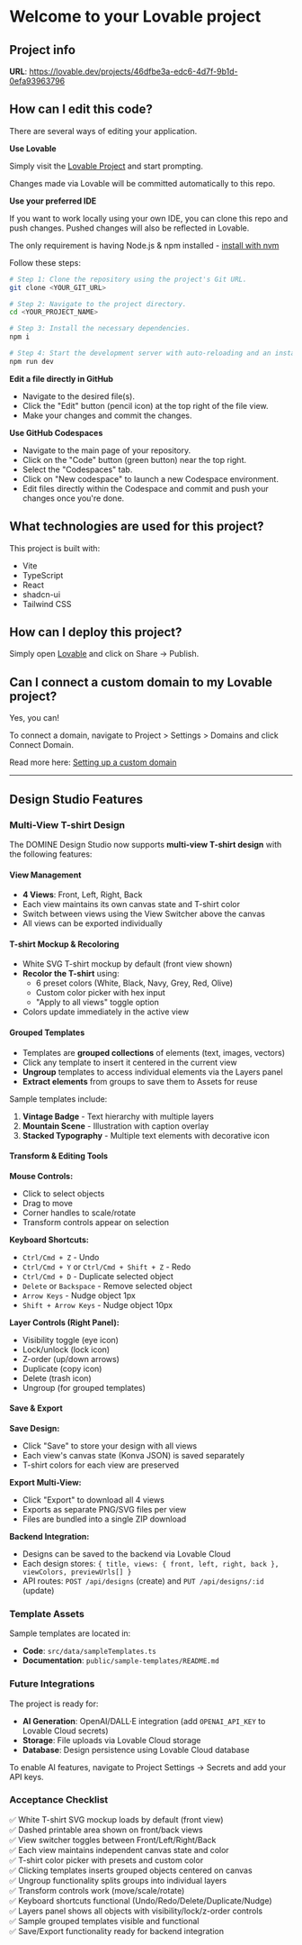 # Welcome to your Lovable project

## Project info

**URL**: https://lovable.dev/projects/46dfbe3a-edc6-4d7f-9b1d-0efa93963796

## How can I edit this code?

There are several ways of editing your application.

**Use Lovable**

Simply visit the [Lovable Project](https://lovable.dev/projects/46dfbe3a-edc6-4d7f-9b1d-0efa93963796) and start prompting.

Changes made via Lovable will be committed automatically to this repo.

**Use your preferred IDE**

If you want to work locally using your own IDE, you can clone this repo and push changes. Pushed changes will also be reflected in Lovable.

The only requirement is having Node.js & npm installed - [install with nvm](https://github.com/nvm-sh/nvm#installing-and-updating)

Follow these steps:

```sh
# Step 1: Clone the repository using the project's Git URL.
git clone <YOUR_GIT_URL>

# Step 2: Navigate to the project directory.
cd <YOUR_PROJECT_NAME>

# Step 3: Install the necessary dependencies.
npm i

# Step 4: Start the development server with auto-reloading and an instant preview.
npm run dev
```

**Edit a file directly in GitHub**

- Navigate to the desired file(s).
- Click the "Edit" button (pencil icon) at the top right of the file view.
- Make your changes and commit the changes.

**Use GitHub Codespaces**

- Navigate to the main page of your repository.
- Click on the "Code" button (green button) near the top right.
- Select the "Codespaces" tab.
- Click on "New codespace" to launch a new Codespace environment.
- Edit files directly within the Codespace and commit and push your changes once you're done.

## What technologies are used for this project?

This project is built with:

- Vite
- TypeScript
- React
- shadcn-ui
- Tailwind CSS

## How can I deploy this project?

Simply open [Lovable](https://lovable.dev/projects/46dfbe3a-edc6-4d7f-9b1d-0efa93963796) and click on Share -> Publish.

## Can I connect a custom domain to my Lovable project?

Yes, you can!

To connect a domain, navigate to Project > Settings > Domains and click Connect Domain.

Read more here: [Setting up a custom domain](https://docs.lovable.dev/features/custom-domain#custom-domain)

---

## Design Studio Features

### Multi-View T-shirt Design

The DOMINE Design Studio now supports **multi-view T-shirt design** with the following features:

#### View Management
- **4 Views**: Front, Left, Right, Back
- Each view maintains its own canvas state and T-shirt color
- Switch between views using the View Switcher above the canvas
- All views can be exported individually

#### T-shirt Mockup & Recoloring
- White SVG T-shirt mockup by default (front view shown)
- **Recolor the T-shirt** using:
  - 6 preset colors (White, Black, Navy, Grey, Red, Olive)
  - Custom color picker with hex input
  - "Apply to all views" toggle option
- Colors update immediately in the active view

#### Grouped Templates
- Templates are **grouped collections** of elements (text, images, vectors)
- Click any template to insert it centered in the current view
- **Ungroup** templates to access individual elements via the Layers panel
- **Extract elements** from groups to save them to Assets for reuse

Sample templates include:
1. **Vintage Badge** - Text hierarchy with multiple layers
2. **Mountain Scene** - Illustration with caption overlay
3. **Stacked Typography** - Multiple text elements with decorative icon

#### Transform & Editing Tools

**Mouse Controls:**
- Click to select objects
- Drag to move
- Corner handles to scale/rotate
- Transform controls appear on selection

**Keyboard Shortcuts:**
- `Ctrl/Cmd + Z` - Undo
- `Ctrl/Cmd + Y` or `Ctrl/Cmd + Shift + Z` - Redo
- `Ctrl/Cmd + D` - Duplicate selected object
- `Delete` or `Backspace` - Remove selected object
- `Arrow Keys` - Nudge object 1px
- `Shift + Arrow Keys` - Nudge object 10px

**Layer Controls (Right Panel):**
- Visibility toggle (eye icon)
- Lock/unlock (lock icon)
- Z-order (up/down arrows)
- Duplicate (copy icon)
- Delete (trash icon)
- Ungroup (for grouped templates)

#### Save & Export

**Save Design:**
- Click "Save" to store your design with all views
- Each view's canvas state (Konva JSON) is saved separately
- T-shirt colors for each view are preserved

**Export Multi-View:**
- Click "Export" to download all 4 views
- Exports as separate PNG/SVG files per view
- Files are bundled into a single ZIP download

**Backend Integration:**
- Designs can be saved to the backend via Lovable Cloud
- Each design stores: `{ title, views: { front, left, right, back }, viewColors, previewUrls[] }`
- API routes: `POST /api/designs` (create) and `PUT /api/designs/:id` (update)

### Template Assets

Sample templates are located in:
- **Code**: `src/data/sampleTemplates.ts`
- **Documentation**: `public/sample-templates/README.md`

### Future Integrations

The project is ready for:
- **AI Generation**: OpenAI/DALL·E integration (add `OPENAI_API_KEY` to Lovable Cloud secrets)
- **Storage**: File uploads via Lovable Cloud storage
- **Database**: Design persistence using Lovable Cloud database

To enable AI features, navigate to Project Settings → Secrets and add your API keys.

### Acceptance Checklist

✅ White T-shirt SVG mockup loads by default (front view)  
✅ Dashed printable area shown on front/back views  
✅ View switcher toggles between Front/Left/Right/Back  
✅ Each view maintains independent canvas state and color  
✅ T-shirt color picker with presets and custom color  
✅ Clicking templates inserts grouped objects centered on canvas  
✅ Ungroup functionality splits groups into individual layers  
✅ Transform controls work (move/scale/rotate)  
✅ Keyboard shortcuts functional (Undo/Redo/Delete/Duplicate/Nudge)  
✅ Layers panel shows all objects with visibility/lock/z-order controls  
✅ Sample grouped templates visible and functional  
✅ Save/Export functionality ready for backend integration
